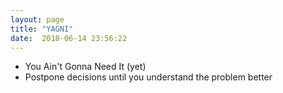 ```yaml
---
layout: page
title: "YAGNI"
date:  2018-06-14 23:56:22
---
```


- You Ain't Gonna Need It (yet)
- Postpone decisions until you understand the problem better
